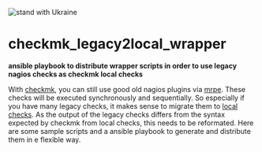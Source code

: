 ![stand with Ukraine](https://badgen.net/badge/stand%20with/UKRAINE/?color=0057B8&labelColor=FFD700)

# checkmk_legacy2local_wrapper
**ansible playbook to distribute wrapper scripts in order to use legacy nagios checks as checkmk local checks**

With [checkmk](https://docs.checkmk.com), you can still use good old nagios plugins via [mrpe](https://docs.checkmk.com/latest/en/agent_linux.html#mrpe).
These checks will be executed synchronously and sequentially.
So especially if you have many legacy checks, it makes sense to migrate them to [local checks](https://docs.checkmk.com/latest/en/localchecks.html). As the output of the legacy checks differs from the syntax expected by checkmk from local checks, this needs to be reformated.
Here are some sample scripts and a ansible playbook to generate and distribute them in e flexible way.
